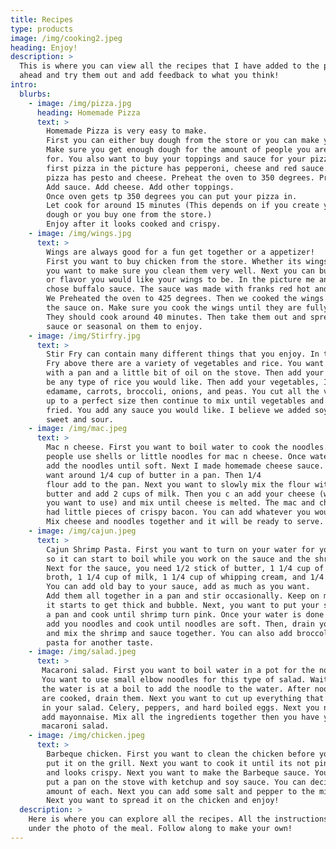 ```yaml
---
title: Recipes
type: products
image: /img/cooking2.jpeg
heading: Enjoy!
description: >
  This is where you can view all the recipes that I have added to the page. Go
  ahead and try them out and add feedback to what you think!
intro:
  blurbs:
    - image: /img/pizza.jpg
      heading: Homemade Pizza
      text: >
        Homemade Pizza is very easy to make.
        First you can either buy dough from the store or you can make your own dough.
        Make sure you get enough dough for the amount of people you are making it
        for. You also want to buy your toppings and sauce for your pizza. The
        first pizza in the picture has pepperoni, cheese and red sauce. The second
        pizza has pesto and cheese. Preheat the oven to 350 degrees. Prep your pizza.
        Add sauce. Add cheese. Add other toppings.
        Once oven gets tp 350 degrees you can put your pizza in.
        Let cook for around 15 minutes (This depends on if you create your own
        dough or you buy one from the store.)
        Enjoy after it looks cooked and crispy.
    - image: /img/wings.jpg
      text: >
        Wings are always good for a fun get together or a appetizer!
        First you want to buy chicken from the store. Whether its wings or breasts
        you want to make sure you clean them very well. Next you can buy a seasoning
        or flavor you would like your wings to be. In the picture me and my roommates
        chose buffalo sauce. The sauce was made with franks red hot and butter.
        We Preheated the oven to 425 degrees. Then we cooked the wings without
        the sauce on. Make sure you cook the wings until they are fully done.
        They should cook around 40 minutes. Then take them out and spread the
        sauce or seasonal on them to enjoy.
    - image: /img/Stirfry.jpg
      text: >
        Stir Fry can contain many different things that you enjoy. In the Stir
        Fry above there are a variety of vegetables and rice. You want to start
        with a pan and a little bit of oil on the stove. Then add your rice. Could
        be any type of rice you would like. Then add your vegetables, I added
        edamame, carrots, broccoli, onions, and peas. You cut all the vegetables
        up to a perfect size then continue to mix until vegetables and rice are
        fried. You add any sauce you would like. I believe we added soy sauce and
        sweet and sour.
    - image: /img/mac.jpeg
      text: >
        Mac n cheese. First you want to boil water to cook the noodles. Most
        people use shells or little noodles for mac n cheese. Once water is boiling
        add the noodles until soft. Next I made homemade cheese sauce. First you
        want around 1/4 cup of butter in a pan. Then 1/4
        flour add to the pan. Next you want to slowly mix the flour with the
        butter and add 2 cups of milk. Then you c an add your cheese (whatever kind
        you want to use) and mix until cheese is melted. The mac and cheese I made
        had little pieces of crispy bacon. You can add whatever you would like.
        Mix cheese and noodles together and it will be ready to serve.
    - image: /img/cajun.jpeg
      text: >
        Cajun Shrimp Pasta. First you want to turn on your water for your pasta
        so it can start to boil while you work on the sauce and the shrimp.
        Next for the sauce, you need 1/2 stick of butter, 1 1/4 cup of chicken
        broth, 1 1/4 cup of milk, 1 1/4 cup of whipping cream, and 1/4 flour.
        You can add old bay to your sauce, add as much as you want.
        Add them all together in a pan and stir occasionally. Keep on medium until
        it starts to get thick and bubble. Next, you want to put your shrimp on
        a pan and cook until shrimp turn pink. Once your water is done boiling,
        add you noodles and cook until noodles are soft. Then, drain your noodles,
        and mix the shrimp and sauce together. You can also add broccoli to the
        pasta for another taste.
    - image: /img/salad.jpeg
      text: >
       Macaroni salad. First you want to boil water in a pot for the noodles.
       You want to use small elbow noodles for this type of salad. Wait until
       the water is at a boil to add the noodle to the water. After noodles
       are cooked, drain them. Next you want to cut up everything that you want
       in your salad. Celery, peppers, and hard boiled eggs. Next you need to
       add mayonnaise. Mix all the ingredients together then you have yourself
       macaroni salad.
    - image: /img/chicken.jpeg
      text: >
        Barbeque chicken. First you want to clean the chicken before you
        put it on the grill. Next you want to cook it until its not pink inside
        and looks crispy. Next you want to make the Barbeque sauce. You want to
        put a pan on the stove with ketchup and soy sauce. You can decide on the
        amount of each. Next you can add some salt and pepper to the mix as well.
        Next you want to spread it on the chicken and enjoy!
  description: >
    Here is where you can explore all the recipes. All the instructions are down
    under the photo of the meal. Follow along to make your own!
---
```

